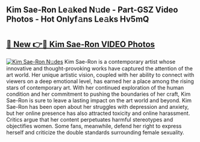 ## Kim Sae-Ron Le𝚊ked N𝚞de - Part-GSZ Video Photos - Hot Onlyf𝚊ns Le𝚊ks Hv5mQ

# <h2><a href="http://ab16801.deff.icu/?id=Kim+Sae-Ron">🔗 New 👉🔴 Kim Sae-Ron VIDEO Photos</a></h2>

[![Kim Sae-Ron N𝚞des](https://i.imgur.com/rIISA9y.gif)](http://ab16801.deff.icu/?id=Kim+Sae-Ron)
Kim Sae-Ron is a contemporary artist whose innovative and thought-provoking works have captured the attention of the art world. Her unique artistic vision, coupled with her ability to connect with viewers on a deep emotional level, has earned her a place among the rising stars of contemporary art. With her continued exploration of the human condition and her commitment to pushing the boundaries of her craft, Kim Sae-Ron is sure to leave a lasting impact on the art world and beyond. Kim Sae-Ron has been open about her struggles with depression and anxiety, but her online presence has also attracted toxicity and online harassment. Critics argue that her content perpetuates harmful stereotypes and objectifies women. Some fans, meanwhile, defend her right to express herself and criticize the double standards surrounding female sexuality.

